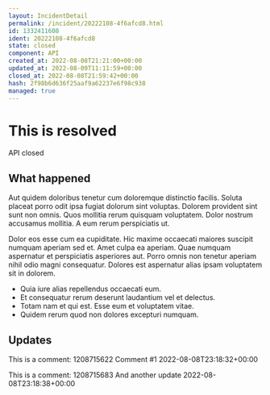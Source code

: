 ```yaml
---
layout: IncidentDetail
permalink: /incident/20222108-4f6afcd8.html
id: 1332411608
ident: 20222108-4f6afcd8
state: closed
component: API
created_at: 2022-08-08T21:21:00+00:00
updated_at: 2022-08-09T11:11:59+00:00
closed_at: 2022-08-08T21:59:42+00:00
hash: 2f98b6d636f25aaf9a62237e6f98c938
managed: true
---
```


# This is resolved
<Label color="78B07E">API</Label> <Label color="dddddd">closed</Label>

## What happened

Aut quidem doloribus tenetur cum doloremque distinctio facilis. Soluta placeat porro odit ipsa fugiat dolorum sint voluptas. Dolorem provident sint sunt non omnis. Quos mollitia rerum quisquam voluptatem. Dolor nostrum accusamus mollitia. A eum rerum perspiciatis ut.

Dolor eos esse cum ea cupiditate. Hic maxime occaecati maiores suscipit numquam aperiam sed et. Amet culpa ea aperiam. Quae numquam aspernatur et perspiciatis asperiores aut. Porro omnis non tenetur aperiam nihil odio magni consequatur. Dolores est aspernatur alias ipsam voluptatem sit in dolorem.

- Quia iure alias repellendus occaecati eum. 
- Et consequatur rerum deserunt laudantium vel et delectus. 
- Totam nam et qui est. Esse eum et voluptatem vitae. 
- Quidem rerum quod non dolores excepturi numquam.


## Updates

This is a comment: 1208715622
Comment #1
2022-08-08T23:18:32+00:00

This is a comment: 1208715683
And another update
2022-08-08T23:18:38+00:00

